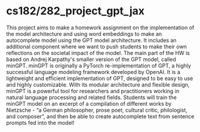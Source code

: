 # cs182/282_project_gpt_jax

This project aims to make a homework assignment on the implementation of the model architecture and using word embeddings to make an autocomplete model using the GPT model architecture. It includes an additional component where we want to push students to make their own reflections on the societal impact of the model. The main part of the HW is based on Andrej Karpathy's smaller version of the GPT model, called minGPT. minGPT is originally a PyTorch re-implementation of GPT, a highly successful language modeling framework developed by OpenAI. It is a lightweight and efficient implementation of GPT, designed to be easy to use and highly customizable. With its modular architecture and flexible design, minGPT is a powerful tool for researchers and practitioners working in natural language processing and related fields. Students will train the minGPT model on an excerpt of a compilation of different works by Nietzsche - “a German philosopher, prose poet, cultural critic, philologist, and composer”, and then be able to create autocomplete text from sentence prompts fed into the model! 
